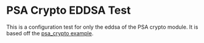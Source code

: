 # PSA Crypto EDDSA Test

This is a configuration test for only the eddsa of the PSA crypto module.
It is based off the [psa_crypto example](../../../examples/advanced/psa_crypto/README.md).
